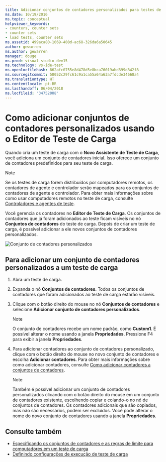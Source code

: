 ```yaml
---
title: Adicionar conjuntos de contadores personalizados para testes de carga no Visual Studio
ms.date: 10/19/2016
ms.topic: conceptual
helpviewer_keywords:
- counters, counter sets
- counter sets
- load tests, counter sets
ms.assetid: 499aca80-1069-408d-ac68-326da6a50645
author: gewarren
ms.author: gewarren
manager: douge
ms.prod: visual-studio-dev15
ms.technology: vs-ide-test
ms.openlocfilehash: 862afc0755e8d478d5e8bca76019abd899d842f8
ms.sourcegitcommit: 58052c29fc61c9a1ca55a64a63a7fdcde34668a4
ms.translationtype: HT
ms.contentlocale: pt-BR
ms.lasthandoff: 06/04/2018
ms.locfileid: "34752008"
---
```

# <a name="how-to-add-custom-counter-sets-using-the-load-test-editor"></a>Como adicionar conjuntos de contadores personalizados usando o Editor de Teste de Carga

Quando cria um teste de carga com o **Novo Assistente de Teste de Carga**, você adiciona um conjunto de contadores inicial. Isso oferece um conjunto de contadores predefinidos para seu teste de carga.

> [!NOTE]
> Se os testes de carga forem distribuídos por computadores remotos, os contadores de agente e controlador serão mapeados para os conjuntos de contadores de agente e controlador. Para obter mais informações sobre como usar computadores remotos no teste de carga, consulte [Controladores e agentes de teste](configure-test-agents-and-controllers-for-load-tests.md).

Você gerencia os contadores no **Editor de Teste de Carga**. Os conjuntos de contadores que já foram adicionados ao teste ficam visíveis no nó **Conjuntos de contadores** do teste de carga. Depois de criar um teste de carga, é possível adicionar a ele novos conjuntos de contadores personalizados.

![Conjunto de contadores personalizados](../test/media/loadtestcustomcounter.png)

## <a name="to-add-a-custom-counter-set-to-a-load-test"></a>Para adicionar um conjunto de contadores personalizados a um teste de carga

1.  Abra um teste de carga.

2.  Expanda o nó **Conjuntos de contadores**. Todos os conjuntos de contadores que foram adicionados ao teste de carga estarão visíveis.

3.  Clique com o botão direito do mouse no nó **Conjuntos de contadores** e selecione **Adicionar conjunto de contadores personalizados**.

    > [!NOTE]
    > O conjunto de contadores recebe um nome padrão, como **Custom1**. É possível alterar o nome usando a janela **Propriedades**. Pressione F4 para exibir a janela **Propriedades**.

4.  Para adicionar contadores ao conjunto de contadores personalizado, clique com o botão direito do mouse no novo conjunto de contadores e escolha **Adicionar contadores**. Para obter mais informações sobre como adicionar contadores, consulte [Como adicionar contadores a conjuntos de contadores](../test/how-to-add-counters-to-counter-sets-using-the-load-test-editor.md).

    > [!NOTE]
    > Também é possível adicionar um conjunto de contadores personalizados clicando com o botão direito do mouse em um conjunto de contadores existente, escolhendo copiar e colando-o no nó de conjuntos de contadores. Os contadores adicionais que são copiados, mas não são necessários, podem ser excluídos. Você pode alterar o nome do novo conjunto de contadores usando a janela **Propriedades**.

## <a name="see-also"></a>Consulte também

- [Especificando os conjuntos de contadores e as regras de limite para computadores em um teste de carga](../test/specify-counter-sets-and-threshold-rules-for-load-testing.md)
- [Definindo configurações de execução de teste de carga](../test/configure-load-test-run-settings.md)